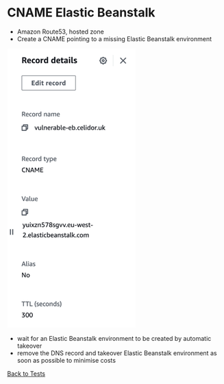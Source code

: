 # CNAME Elastic Beanstalk
* Amazon Route53, hosted zone
* Create a CNAME pointing to a missing Elastic Beanstalk environment

<img src="images/cname-eb.png" width="300">

* wait for an Elastic Beanstalk environment to be created by automatic takeover
* remove the DNS record and takeover Elastic Beanstalk environment as soon as possible to minimise costs

[Back to Tests](../tests.md)
